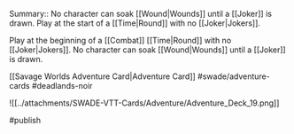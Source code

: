 Summary:: No character can soak [[Wound|Wounds]] until a [[Joker]] is drawn. Play at the start of a [[Time|Round]] with no [[Joker|Jokers]].

Play at the beginning of a [[Combat]] [[Time|Round]] with no [[Joker|Jokers]]. No character can soak [[Wound|Wounds]] until a [[Joker]] is drawn.

[[Savage Worlds Adventure Card|Adventure Card]] #swade/adventure-cards #deadlands-noir 

![[../attachments/SWADE-VTT-Cards/Adventure/Adventure_Deck_19.png]]

#publish 
